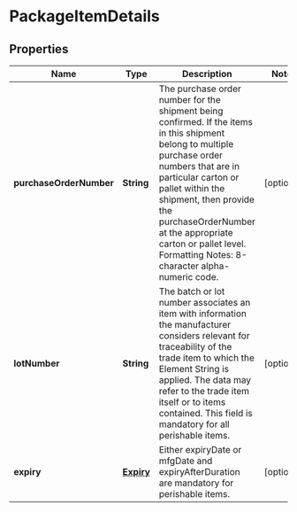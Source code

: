 
# PackageItemDetails

## Properties
Name | Type | Description | Notes
------------ | ------------- | ------------- | -------------
**purchaseOrderNumber** | **String** | The purchase order number for the shipment being confirmed. If the items in this shipment belong to multiple purchase order numbers that are in particular carton or pallet within the shipment, then provide the purchaseOrderNumber at the appropriate carton or pallet level. Formatting Notes: 8-character alpha-numeric code. |  [optional]
**lotNumber** | **String** | The batch or lot number associates an item with information the manufacturer considers relevant for traceability of the trade item to which the Element String is applied. The data may refer to the trade item itself or to items contained. This field is mandatory for all perishable items. |  [optional]
**expiry** | [**Expiry**](Expiry.md) | Either expiryDate or mfgDate and expiryAfterDuration are mandatory for perishable items. |  [optional]



